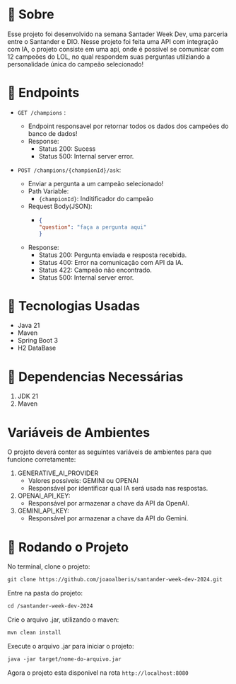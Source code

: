 # :pushpin: Sobre
Esse projeto foi desenvolvido na semana Santader Week Dev, uma parceria entre o Santander e DIO. Nesse projeto foi feita uma API com integração com IA, o projeto consiste em uma api, onde é possivel se comunicar com 12 campeões do LOL, no qual respondem suas perguntas utilziando a personalidade única do campeão selecionado!

# :pushpin: Endpoints
- `GET /champions` :
   - Endpoint responsavel por retornar todos os dados dos campeões do banco de dados!
   - Response:
     - Status 200: Sucess
     - Status 500: Internal server error.
      
- `POST /champions/{championId}/ask`:
  - Enviar a pergunta a um campeão selecionado!
  - Path Variable:
    - `{championId}`: Inditificador do campeão
  - Request Body(JSON):
    - ```json
      {
      "question": "faça a pergunta aqui"
      }
      ```
   - Response:
     - Status 200: Pergunta enviada e resposta recebida.
     - Status 400: Error na comunicação com API da IA.
     - Status 422: Campeão não encontrado.
     - Status 500: Internal server error.

# :pushpin: Tecnologias Usadas
- Java 21
- Maven
- Spring Boot 3
- H2 DataBase

# :pushpin: Dependencias Necessárias
1. JDK 21
2. Maven

# Variáveis de Ambientes
O projeto deverá conter as seguintes variáveis de ambientes para que funcione corretamente:
1. GENERATIVE_AI_PROVIDER
   - Valores possíveis: GEMINI ou OPENAI
   - Responsável por identificar qual IA será usada nas respostas.
2. OPENAI_API_KEY:
   - Responsável por armazenar a chave da API da OpenAI.
3. GEMINI_API_KEY:
   - Responsável por armazenar a chave da API do Gemini.

# :pushpin: Rodando o Projeto
No terminal, clone o projeto:
```Markdown
git clone https://github.com/joaoalberis/santander-week-dev-2024.git
```
Entre na pasta do projeto:
```Markdown
cd /santander-week-dev-2024
```
Crie o arquivo .jar, utilizando o maven:
```Markdown
mvn clean install
```
Execute o arquivo .jar para iniciar o projeto:
```Markdown
java -jar target/nome-do-arquivo.jar
```
Agora o projeto esta disponivel na rota `http://localhost:8080`
